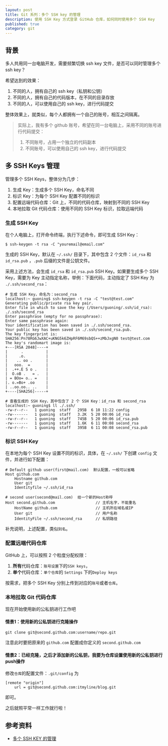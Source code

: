 ```yaml
---
layout: post
title: Git 系列：多个 SSH key 的管理
description: 使用 SSH Key 方式登录 GitHub 仓库，如何同时使用多个 SSH Key
published: true
category: git
---
```



## 背景

多人共用同一台电脑开发，需要频繁切换 ssh key 文件，是否可以同时管理多个 ssh key？

希望达到的效果：

1. 不同的人，拥有自己的 ssh key（私钥和公钥）
2. 不同的人，拥有自己的代码版本，在不同的目录存放
3. 不同的人，可以使用自己的 ssh key，进行代码提交

整体效果上，就类似，每个人都拥有一个自己的账号，相互之间隔离。

> 实际上，我有多个 github 账号，希望在同一台电脑上，采用不同的账号进行代码提交：
> 
> 1. 不同账号，占用一个独立的代码副本
> 2. 不同账号，可以使用自己的 ssh key，进行代码提交

## 多 SSH Keys 管理

管理多个 SSH Keys，整体分为几步：

1. 生成 Key：生成多个 SSH Key，命名不同
2. 标识 Key：为每个 SSH Key 配置不同的标识
3. 配置远端代码仓库：Git 上，不同的代码仓库，映射到不同的 SSH Key
4. 本地拉取 Git 代码仓库：使用不同的 SSH Key 标识，拉取远端代码

### 生成 SSH Key

在个人电脑上，打开命令终端，执行下述命令，即可生成 SSH Key：

```
$ ssh-keygen -t rsa -C "youremail@email.com"
```

生成的 SSH Key，默认在 `~/.ssh/` 目录下，其中包含 2 个文件：`id_rsa` 和 `id_rsa.pub` ，`.pub` 后缀的文件是公钥文件。

采用上述方法，会生成 `id_rsa` 和 `id_rsa.pub` SSH Key。如果要生成多个 SSH Key，需要为 Key 主动指定名称，举例：下面代码，主动指定了 SSH Key 为 `./.ssh/second_rsa`：

```
# 生成 SSH Key，命名为：second_rsa
localhost:~ guoning$ ssh-keygen -t rsa -C "test@test.com"
Generating public/private rsa key pair.
Enter file in which to save the key (/Users/guoning/.ssh/id_rsa): ./.ssh/second_rsa
Enter passphrase (empty for no passphrase):
Enter same passphrase again:
Your identification has been saved in ./.ssh/second_rsa.
Your public key has been saved in ./.ssh/second_rsa.pub.
The key fingerprint is:
SHA256:Pn78RG6JwXAC+uKNG5k6ZHpRF6M69sbQS++zMbJxgN0 test@test.com
The key's randomart image is:
+---[RSA 2048]----+
|      .          |
|     .o.         |
|    .. oo .      |
|   ooo.  =       |
|  .++.E S o .    |
|  O.oB .   = .   |
| = BOo= o.. =    |
|. o.=Bo+ .oo     |
| ..oo.oo.. ..    |
+----[SHA256]-----+

# 查看生成的 SSH Key，其中包含了 2 个 SSH Key：id_rsa 和 second_rsa
localhost:~ guoning$ ll ./.ssh/
-rw-r--r--   1 guoning  staff   295B  6 10 11:22 config
-rw-------   1 guoning  staff   3.2K  5 20 00:06 id_rsa
-rw-r--r--   1 guoning  staff   745B  5 20 00:06 id_rsa.pub
-rw-------   1 guoning  staff   1.6K  6 11 00:08 second_rsa
-rw-r--r--   1 guoning  staff   395B  6 11 00:08 second_rsa.pub

```

### 标识 SSH Key

在本地为每个 SSH Key 设置不同的标识，具体，在 `~/.ssh/` 下创建 `config` 文件，并进行如下配置：

```
# Default github user(first@mail.com)  默认配置，一般可以省略
Host github.com
	Hostname github.com
	User git
	Identityfile ~/.ssh/id_rsa
	
# second user(second@mail.com)  给一个新的Host称呼
Host second.github.com  				// 主机名字，不能重名
	HostName github.com   				// 主机所在域名或IP
	User git  							// 用户名称
	IdentityFile ~/.ssh/second_rsa  	// 私钥路径
```
补充说明，上述配置，类似`别名`。

### 配置远端代码仓库

GitHub 上，可以按照 2 个粒度分配权限：

1. **所有**代码仓库：`账号设置`下的`SSH keys`，
2. **单个**代码仓库：`单个仓库`的 `Settings` 下的`Deploy keys`

按需求，把多个 SSH Key 分别上传到对应的`账号`或者`仓库`。

### 本地拉取 Git 代码仓库

现在开始使用新的公私钥进行工作吧

#### 情景1：使用新的公私钥进行克隆操作

```
git clone git@second.github.com:username/repo.git 
```

注意此时要把原来的 `github.com` 配置成你定义的 `second.github.com`

#### 情景2：已经克隆，之后才添加新的公私钥，我要为仓库设置使用新的公私钥进行push操作

修改`仓库`的配置文件：`.git/config` 为

```
[remote "origin"]
    url = git@second.github.com:itmyline/blog.git
```

即可。

之后就照平常一样工作就行啦！


## 参考资料

* [多个 SSH KEY 的管理]





[多个 SSH KEY 的管理]:		https://www.zybuluo.com/yangfch3/note/172120







[NingG]:    http://ningg.github.com  "NingG"










